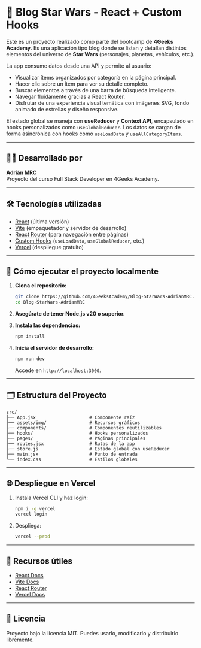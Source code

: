 # 🌌 Blog Star Wars - React + Custom Hooks

Este es un proyecto realizado como parte del bootcamp de **4Geeks Academy**. Es una aplicación tipo blog donde se listan y detallan distintos elementos del universo de **Star Wars** (personajes, planetas, vehículos, etc.).

La app consume datos desde una API y permite al usuario:

- Visualizar ítems organizados por categoría en la página principal.
- Hacer clic sobre un ítem para ver su detalle completo.
- Buscar elementos a través de una barra de búsqueda inteligente.
- Navegar fluidamente gracias a React Router.
- Disfrutar de una experiencia visual temática con imágenes SVG, fondo animado de estrellas y diseño responsive.

El estado global se maneja con **useReducer** y **Context API**, encapsulado en hooks personalizados como `useGlobalReducer`. Los datos se cargan de forma asincrónica con hooks como `useLoadData` y `useAllCategoryItems`.

---


## 🧑‍🏫 Desarrollado por

**Adrián MRC**  
Proyecto del curso Full Stack Developer en 4Geeks Academy.

---

## 🛠️ Tecnologías utilizadas

- [React](https://reactjs.org/) (última versión)
- [Vite](https://vitejs.dev/) (empaquetador y servidor de desarrollo)
- [React Router](https://reactrouter.com/) (para navegación entre páginas)
- [Custom Hooks](https://reactjs.org/docs/hooks-custom.html) (`useLoadData`, `useGlobalReducer`, etc.)
- [Vercel](https://vercel.com/) (despliegue gratuito)

---

## 🚀 Cómo ejecutar el proyecto localmente

1. **Clona el repositorio:**

   ```bash
   git clone https://github.com/4GeeksAcademy/Blog-StarWars-AdrianMRC.git
   cd Blog-StarWars-AdrianMRC
   ```

2. **Asegúrate de tener Node.js v20 o superior.**

3. **Instala las dependencias:**

   ```bash
   npm install
   ```

4. **Inicia el servidor de desarrollo:**

   ```bash
   npm run dev
   ```

   Accede en `http://localhost:3000`.

---

## 🗂️ Estructura del Proyecto

```
src/
├── App.jsx                    # Componente raíz
├── assets/img/                # Recursos gráficos
├── components/                # Componentes reutilizables
├── hooks/                     # Hooks personalizados
├── pages/                     # Páginas principales
├── routes.jsx                 # Rutas de la app
├── store.js                   # Estado global con useReducer
├── main.jsx                   # Punto de entrada
└── index.css                  # Estilos globales
```

---

## 🌐 Despliegue en Vercel

1. Instala Vercel CLI y haz login:

   ```bash
   npm i -g vercel
   vercel login
   ```

2. Despliega:

   ```bash
   vercel --prod
   ```

---

## 🧠 Recursos útiles

- [React Docs](https://reactjs.org/)
- [Vite Docs](https://vitejs.dev/guide/)
- [React Router](https://reactrouter.com/)
- [Vercel Docs](https://vercel.com/docs)

---

## 📝 Licencia

Proyecto bajo la licencia MIT. Puedes usarlo, modificarlo y distribuirlo libremente.
